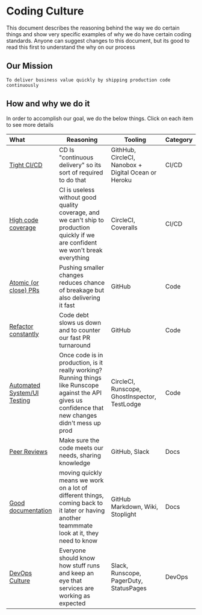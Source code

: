 # Coding Culture

This document describes the reasoning behind the way we do certain things and show very specific examples of why we do have certain coding standards.  Anyone can suggest changes to this document, but its good to read this first to understand the why on our process

## Our Mission

`To deliver business value quickly by shipping production code continuously`

## How and why we do it

In order to accomplish our goal, we do the below things.  Click on each item to see more details


What   | Reasoning | Tooling | Category
:------- | ----- | --------- | -------
[Tight CI/CD](ci.md) | CD Is "continuous delivery" so its sort of required to do that| GithHub, CircleCI, Nanobox + Digital Ocean or Heroku | CI/CD
[High code coverage](ci.md) | CI is useless without good quality coverage, and we can't ship to production quickly if we are confident we won't break everything | CircleCI, Coveralls | CI/CD
[Atomic (or close) PRs](code.md) | Pushing smaller changes reduces chance of breakage but also delivering it fast | GitHub | Code
[Refactor constantly](code.md) | Code debt slows us down and to counter our fast PR turnaround | GitHub | Code
[Automated System/UI Testing](auto.md) | Once code is in production, is it really working?  Running things like Runscope against the API gives us confidence that new changes didn't mess up prod | CircleCI, Runscope, GhostInspector, TestLodge | Code
[Peer Reviews](docs.md) | Make sure the code meets our needs, sharing knowledge | GitHub, Slack | Docs
[Good documentation](docs.md) | moving quickly means we work on a lot of different things, coming back to it later or having another teammmate look at it, they need to know | GitHub Markdown, Wiki, Stoplight | Docs
[DevOps Culture](auto.md) | Everyone should know how stuff runs and keep an eye that services are working as expected | Slack, Runscope, PagerDuty, StatusPages | DevOps